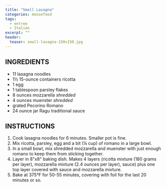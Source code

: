 ```yaml
---
title: "Small Lasagna"
categories: moosefood
tags: 
  - entree
  - Italian
excerpt: ""
header:
  teaser: small-lasagna-150x150.jpg
---
```


## INGREDIENTS
* 11 lasagna noodles
* 1½ 15-ounce containers ricotta 
* 1 egg
* 1 tablespoon parsley flakes
* 8 ounces mozzarella *shredded*
* 4 ounces muenster *shredded*
* grated Pecorino Romano
* 24 ounce jar Ragu traditional sauce

## INSTRUCTIONS
1. Cook lasagna noodles for 6 minutes. Smaller pot is fine.
2. Mix ricotta, parsley, egg and a bit (¼ cup) of romano in a large bowl.
3. In a small bowl, mix shredded mozzarella and muenster with just enough romano to keep them from sticking together.
2. Layer in 8"x8" baking dish. Makes 4 layers (ricotta mixture (180 grams per layer), mozzarella mixture (2.4 ounces per layer), sauce) plus one top layer covered with sauce and mozzarella mixture.
3. Bake at 375°F for 50-55 minutes, covering with foil for the last 20 minutes or so. 